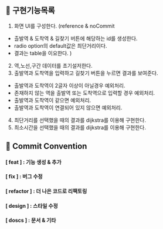 ## 🚀 구현기능목록
1. 화면 UI를 구성한다.
  (reference & noCommit
  - 츨발역 & 도착역 & 길찾기 버튼에 해당하는 id를 생성한다.
  - radio option의 default값은 최단거리이다.
  - 결과는 table을 이요한다.
  )
2. 역,노선,구간 데이터를 초기설저한다.
3. 출발역과 도착역을 입력하고 길찾기 버튼을 누르면 결과를 보여준다.
  - 출발역과 도착역이 2글자 이상이 아닐경우 예외처리.
  - 존재하지 않는 역을 출발역 또는 도착역으로 입력할 경우 예외처리.
  - 출발역과 도착역이 같으면 예외처리.
  - 출발역과 도착역이 연결되어 있지 않으면 예외처리.
4. 최단거리를 선택했을 때의 결과를 dijkstra를 이용해 구현한다.
5. 최소시간을 선택했을 때의 결과를 dijkstra를 이용해 구현한다.

## 📝 Commit Convention
#### [ feat ] : 기능 생성 & 추가
#### [ fix ] : 버그 수정
#### [ refactor ] : 더 나은 코드로 리팩토링
#### [ design ] : 스타일 수정
#### [ doscs ] : 문서 & 기타